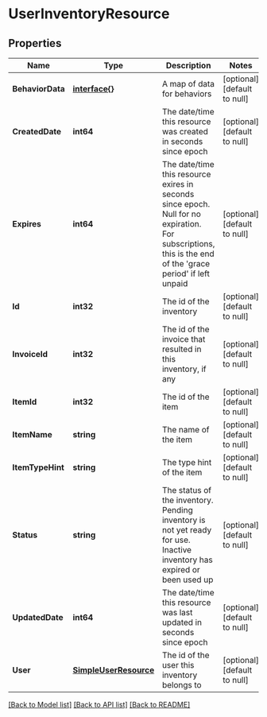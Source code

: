 # UserInventoryResource

## Properties
Name | Type | Description | Notes
------------ | ------------- | ------------- | -------------
**BehaviorData** | [**interface{}**](interface{}.md) | A map of data for behaviors | [optional] [default to null]
**CreatedDate** | **int64** | The date/time this resource was created in seconds since epoch | [optional] [default to null]
**Expires** | **int64** | The date/time this resource exires in seconds since epoch. Null for no expiration. For subscriptions, this is the end of the &#39;grace period&#39; if left unpaid | [optional] [default to null]
**Id** | **int32** | The id of the inventory | [optional] [default to null]
**InvoiceId** | **int32** | The id of the invoice that resulted in this inventory, if any | [optional] [default to null]
**ItemId** | **int32** | The id of the item | [optional] [default to null]
**ItemName** | **string** | The name of the item | [optional] [default to null]
**ItemTypeHint** | **string** | The type hint of the item | [optional] [default to null]
**Status** | **string** | The status of the inventory. Pending inventory is not yet ready for use. Inactive inventory has expired or been used up | [optional] [default to null]
**UpdatedDate** | **int64** | The date/time this resource was last updated in seconds since epoch | [optional] [default to null]
**User** | [**SimpleUserResource**](SimpleUserResource.md) | The id of the user this inventory belongs to | [optional] [default to null]

[[Back to Model list]](../README.md#documentation-for-models) [[Back to API list]](../README.md#documentation-for-api-endpoints) [[Back to README]](../README.md)


